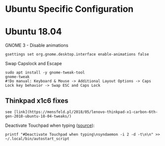 Ubuntu Specific Configuration
=============================

Ubuntu 18.04
============
GNOME 3 - Disable animations
    
    gsettings set org.gnome.desktop.interface enable-animations false
    
Swap Capslock and Escape

    sudo apt install -y gnome-tweak-tool
    gnome-tweak
    #!Do manual: Keyboard & Mouse -> Additional Layout Options -> Caps Lock key behavior -> Swap ESC and Caps Lock

Thinkpad x1c6 fixes
-------------------

    see [link](https://mensfeld.pl/2018/05/lenovo-thinkpad-x1-carbon-6th-gen-2018-ubuntu-18-04-tweaks/)

Deactivate Touchpad when typing ([source](https://wiki.ubuntuusers.de/Touchpad/)):

    printf "#Deactivate Touchpad when typing\nsyndaemon -i 2 -d -t\n\n" >> ~/.local/bin/autostart_script
